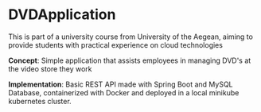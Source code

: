 # DVDApplication

This is part of a university course from University of the Aegean,
aiming to provide students with practical experience on cloud technologies

**Concept**: Simple application that assists employees in managing
DVD's at the video store they work

**Implementation**: Basic REST API made with Spring Boot and MySQL Database, containerized with Docker
and deployed in a local minikube kubernetes cluster.

